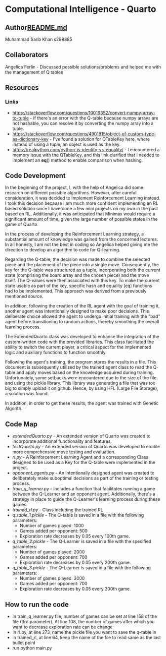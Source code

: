 # Computational Intelligence - Quarto

## Author[README.md](README.md)
Muhammad Sarib Khan s298885

## Collaborators
Angelica Ferlin - Discussed possible solutions/problems and helped me with the management of Q tables

## Resources 
### Links
- https://stackoverflow.com/questions/10016352/convert-numpy-array-to-tuple - If there's an error with the Q-table because numpy arrays are not hashable, you can resolve it by converting the numpy array into a tuple. 
- https://stackoverflow.com/questions/4901815/object-of-custom-type-as-dictionary-key - I've found a solution for QTableKey here, where instead of using a tuple, an object is used as the key.
- https://realpython.com/python-is-identity-vs-equality/  - I encountered a memory issue with the QTableKey, and this link clarified that I needed to implement an __eq__() method to enable comparison when hashing.


## Code Development
In the beginning of the project, I, with the help of Angelica did some research on different possible algorithms. However, after careful consideration, it was decided to implement Reinforcement Learning instead. I took this decision because I am much more confident implementing an RL based solution since I have done a few mini projects on my own in the past based on RL. Additionally, it was anticipated that Minimax would require a significant amount of time, given the large number of possible states in the game of Quarto.

In the process of developing the Reinforcement Learning strategy, a substantial amount of knowledge was gained from the concerned lectures. In all honesty, I am not the best in coding so Angelica helped giving me the direction to develop an algorithm to code for Q-learning.

Regarding the Q-table, the decision was made to combine the selected piece and the placement of the piece into a single move. Consequently, the key for the Q-table was structured as a tuple, incorporating both the current state (comprising the board array and the chosen piece) and the move itself. The Q-values were then associated with this key. To make the current state usable as part of the key, specific hash and equality (eq) functions had to be implemented. This approach was derived from a previously mentioned source.

In addition, following the creation of the RL agent with the goal of training it, another agent was intentionally designed to make poor decisions. This deliberate choice allowed the agent to undergo initial training with the "bad" agent before transitioning to random actions, thereby smoothing the overall learning process.
 
The ExtendedQuarto class was developed to enhance the integration of the custom-written code with the provided libraries. This class facilitated the ability to switch the current player, a critical aspect for the implemented logic and auxiliary functions to function smoothly.


Following the agent's training, the program stores the results in a file. This document is subsequently utilized by the trained agent class to read the Q-table and apply moves based on the knowledge acquired during training. Unfortunately, some setbacks were encountered due to the size of the file and using the pickle library. This library was generating a file that was too big to simply upload it on github. Hence, by using HFL (Large File Storage), a solution was found.


In addition, in order to get these results, the agent was trained with Genetic Algorith.

## Code Map 
- *extendedQuarto.py* -  An extended version of Quarto was created to incorporate additional functionality and features.
- *testQuarto.py* - An extended version of Quarto was developed to enable more comprehensive move testing and evaluation.
- *rl.py* - A Reinforcement Learning Agent and a corresponding Class designed to be used as a Key for the Q-table were implemented in the project.
-  *opponent_agents.py* - An intentionally designed agent was created to deliberately make suboptimal decisions as part of the training or testing process.
- *train_q_learner.py* -  includes a function that facilitates running a game between the Q-Learner and an opponent agent. Additionally, there's a strategy in place to guide the Q-Learner's learning process during these games.
- *trained_rl.py* - Class including the trained RL
- *q_table_1.pickle* - The Q-table is saved in a file with the following parameters: 
  - Number of games played: 1000
  - Games added per opponent: 500
  - Exploration rate decreases by 0.05 every 100th game.
- *q_table_2.pickle* - The Q-Learner is saved in a file with the specified parameters: 
  - Number of games played: 2000
  - Games added per opponent: 700
  - Exploration rate decreases by 0.05 every 200th game.
- *q_table_3.pickle* - The Q-Learner is saved in a file with the following parameters:
  - Number of games played: 3000
  - Games added per opponent: 700
  - Exploration rate decreases by 0.05 every 300th game.
    
## How to run the code
- In train_q_learner.py file, number of games can be set at line 158 of the file (3rd parameter). At line 108, the number of games after which you want to decrease exploration rate can be change
- In rl.py, at line 273, name the pickle file you want to save the q-table in
- in trained_rl, at line 64, keep the name of the file to read same as the last bullet point
- run python main.py

